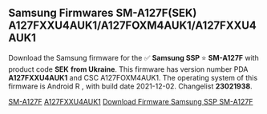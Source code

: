 <h2>Samsung Firmwares SM-A127F(SEK) A127FXXU4AUK1/A127FOXM4AUK1/A127FXXU4AUK1</h2>
Download the Samsung firmware for the ✅ <strong>Samsung SSP </strong> ⭐ <strong>SM-A127F</strong> with product code <strong>SEK</strong> <strong> from Ukraine</strong>. This firmware has version number PDA <strong>A127FXXU4AUK1</strong> and CSC A127FOXM4AUK1. The operating system of this firmware is Android R , with build date 2021-12-02. Changelist <strong>23021938</strong>.


[SM-A127F](https://samfirm.shop/samsung/model/SM-A127F)
[A127FXXU4AUK1](https://samfirm.shop/samsung/pda/A127FXXU4AUK1)
[Download Firmware Samsung SSP SM-A127F](https://samfirm.shop/samsung/firmware/479498)
